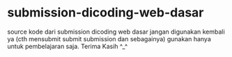 # submission-dicoding-web-dasar
source kode dari submission dicoding web dasar
jangan digunakan kembali ya (cth mensubmit submit submission dan sebagainya)
gunakan hanya untuk pembelajaran saja.
Terima Kasih ^_^

